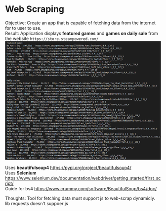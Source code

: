 # Web Scraping
Objective: Create an app that is capable of fetching data from the internet for to user to use.  
Result: 
Application displays **featured games** and **games on daily sale** from the website `https://store.steampowered.com/`  
![alt text](result.png)  

Uses **beautifulsoup4** https://pypi.org/project/beautifulsoup4/  
Uses **Selenium** https://www.selenium.dev/documentation/webdriver/getting_started/first_script/  
Guide for bs4 https://www.crummy.com/software/BeautifulSoup/bs4/doc/  


Thoughts:
Tool for fetching data must support js to web-scrap dynamicly. lib requests doesn't suppoer js